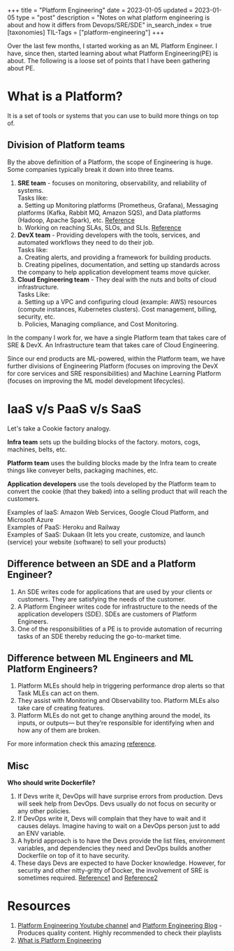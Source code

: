 +++
title = "Platform Engineering"
date = 2023-01-05
updated = 2023-01-05
type = "post"
description = "Notes on what platform engineering is about and how it differs from Devops/SRE/SDE"
in_search_index = true
[taxonomies]
TIL-Tags = ["platform-engineering"]
+++

Over the last few months, I started working as an ML Platform Engineer. I have, since then, started learning about what Platform Engineering(PE) is about. The following is a loose set of points that I have been gathering about PE.

# What is a Platform?
It is a set of tools or systems that you can use to build more things on top of.

## Division of Platform teams
By the above definition of a Platform, the scope of Engineering is huge. Some companies typically break it down into three teams.

1. **SRE team** - focuses on monitoring, observability, and reliability of systems.  
    Tasks like:  
    a. Setting up Monitoring platforms (Prometheus, Grafana), Messaging platforms (Kafka, Rabbit MQ, Amazon SQS), and Data platforms (Hadoop, Apache Spark), etc. [Reference](https://youtu.be/0uuOJ1gzcyE?t=101)  
    b. Working on reaching SLAs, SLOs, and SLIs. [Reference](https://cloud.google.com/blog/products/devops-sre/sre-fundamentals-slis-slas-and-slos)
2. **DevX team** - Providing developers with the tools, services, and automated workflows they need to do their job.  
    Tasks like:  
    a. Creating alerts, and providing a framework for building products.  
    b. Creating pipelines, documentation, and setting up standards across the company to help application development teams move quicker.
3. **Cloud Engineering team** - They deal with the nuts and bolts of cloud infrastructure.  
    Tasks Like:  
    a. Setting up a VPC and configuring cloud (example: AWS) resources (compute instances, Kubernetes clusters). Cost management, billing, security, etc.  
    b. Policies, Managing compliance, and Cost Monitoring.

In the company I work for, we have a single Platform team that takes care of SRE & DevX. An Infrastructure team that takes care of Cloud Engineering.

Since our end products are ML-powered, within the Platform team, we have further divisions of Engineering Platform (focuses on improving the DevX for core services and SRE responsibilities) and Machine Learning Platform (focuses on improving the ML model development lifecycles).  

# IaaS v/s PaaS v/s SaaS
Let's take a Cookie factory analogy.

**Infra team** sets up the building blocks of the factory. motors, cogs, machines, belts, etc.

**Platform team** uses the building blocks made by the Infra team to create things like conveyer belts, packaging machines, etc.

**Application developers** use the tools developed by the Platform team to convert the cookie (that they baked) into a selling product that will reach the customers.

Examples of IaaS: Amazon Web Services, Google Cloud Platform, and Microsoft Azure  
Examples of PaaS: Heroku and Railway  
Examples of SaaS: Dukaan (It lets you create, customize, and launch (service) your website (software) to sell your products)


## Difference between an SDE and a Platform Engineer?
1. An SDE writes code for applications that are used by your clients or customers. They are satisfying the needs of the customer.
2. A Platform Engineer writes code for infrastructure to the needs of the application developers (SDE). SDEs are customers of Platform Engineers.
3. One of the responsibilities of a PE is to provide automation of recurring tasks of an SDE thereby reducing the go-to-market time.

## Difference between ML Engineers and ML Platform Engineers?
1. Platform MLEs should help in triggering performance drop alerts so that Task MLEs can act on them.
2. They assist with Monitoring and Observability too. Platform MLEs also take care of creating features.
3. Platform MLEs do not get to change anything around the model, its inputs, or outputs— but they’re responsible for identifying when and how any of them are broken.

For more information check this amazing [reference](https://www.shreya-shankar.com/phd-year-one/).


## Misc
**Who should write Dockerfile?**

1. If Devs write it, DevOps will have surprise errors from production. Devs will seek help from DevOps. Devs usually do not focus on security or any other policies.  
2. If DevOps write it, Devs will complain that they have to wait and it causes delays. Imagine having to wait on a DevOps person just to add an ENV variable.  
3. A hybrid approach is to have the Devs provide the list files, environment variables, and dependencies they need and DevOps builds another Dockerfile on top of it to have security.  
4. These days Devs are expected to have Docker knowledge. However, for security and other nitty-gritty of Docker, the involvement of SRE is sometimes required. [Reference1](https://stackoverflow.com/questions/63043718/who-should-write-the-dockerfile-sre-or-developer) and 
[Reference2](https://devops.stackexchange.com/questions/12042/who-should-write-docker-files)


# Resources
1. [Platform Engineering Youtube channel](https://www.youtube.com/@PlatformEngineering) and [Platform Engineering Blog](https://platformengineering.org/blog) - Produces quality content. Highly recommended to check their playlists
2. [What is Platform Engineering](https://platformengineering.org/blog/what-is-platform-engineering)